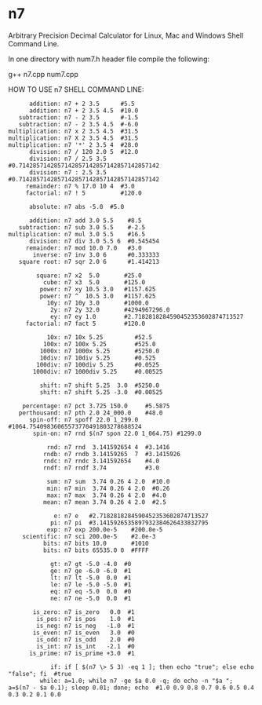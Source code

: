 # n7
Arbitrary Precision Decimal Calculator for Linux, Mac and Windows Shell Command Line.

In one directory with num7.h header file compile the following:

  g++ n7.cpp num7.cpp

  HOW TO USE n7 SHELL COMMAND LINE:
  
          addition: n7 + 2 3.5      #5.5
          addition: n7 + 2 3.5 4.5  #10.0
       subtraction: n7 - 2 3.5      #-1.5
       subtraction: n7 - 2 3.5 4.5  #-6.0
    multiplication: n7 x 2 3.5 4.5  #31.5
    multiplication: n7 X 2 3.5 4.5  #31.5
    multiplication: n7 '*' 2 3.5 4  #28.0
          division: n7 / 120 2.0 5  #12.0
          division: n7 / 2.5 3.5    #0.7142857142857142857142857142857142857142
          division: n7 : 2.5 3.5    #0.7142857142857142857142857142857142857142
         remainder: n7 % 17.0 10 4  #3.0
         factorial: n7 ! 5          #120.0
  
          absolute: n7 abs -5.0  #5.0
  
          addition: n7 add 3.0 5.5    #8.5
       subtraction: n7 sub 3.0 5.5    #-2.5
    multiplication: n7 mul 3.0 5.5    #16.5
          division: n7 div 3.0 5.5 6  #0.545454
         remainder: n7 mod 10.0 7.0   #3.0
           inverse: n7 inv 3.0 6      #0.333333
       square root: n7 sqr 2.0 6      #1.414213
  
            square: n7 x2  5.0       #25.0
              cube: n7 x3  5.0       #125.0
             power: n7 xy 10.5 3.0   #1157.625
             power: n7 ^  10.5 3.0   #1157.625
               10y: n7 10y 3.0       #1000.0
                2y: n7 2y 32.0       #4294967296.0
                ey: n7 ey 1.0        #2.7182818284590452353602874713527
         factorial: n7 fact 5        #120.0
  
               10x: n7 10x 5.25         #52.5
              100x: n7 100x 5.25        #525.0
             1000x: n7 1000x 5.25       #5250.0
             10div: n7 10div 5.25       #0.525
            100div: n7 100div 5.25      #0.0525
           1000div: n7 1000div 5.25     #0.00525
  
             shift: n7 shift 5.25  3.0  #5250.0
             shift: n7 shift 5.25 -3.0  #0.00525
  
        percentage: n7 pct 3.725 150.0     #5.5875
       perthousand: n7 pth 2.0 24_000.0    #48.0
          spin-off: n7 spoff 22.0 1_299.0  #1064.75409836065573770491803278688524
           spin-on: n7 rnd $(n7 spon 22.0 1_064.75) #1299.0
  
               rnd: n7 rnd  3.141592654 4  #3.1416
              rndb: n7 rndb 3.14159265  7  #3.1415926
              rndc: n7 rndc 3.141592654    #4.0
              rndf: n7 rndf 3.74           #3.0
  
               sum: n7 sum  3.74 0.26 4 2.0  #10.0
               min: n7 min  3.74 0.26 4 2.0  #0.26
               max: n7 max  3.74 0.26 4 2.0  #4.0
              mean: n7 mean 3.74 0.26 4 2.0  #2.5
  
                 e: n7 e   #2.7182818284590452353602874713527
                pi: n7 pi  #3.1415926535897932384626433832795
               exp: n7 exp 200.0e-5    #200.0e-5
        scientific: n7 sci 200.0e-5    #2.0e-3
              bits: n7 bits 10.0       #1010
              bits: n7 bits 65535.0 0  #FFFF
  
                gt: n7 gt -5.0 -4.0  #0
                ge: n7 ge -6.0 -6.0  #1
                lt: n7 lt -5.0  0.0  #1
                le: n7 le -5.0 -5.0  #1
                eq: n7 eq -5.0  0.0  #0
                ne: n7 ne -5.0  0.0  #1
  
           is_zero: n7 is_zero   0.0  #1
            is_pos: n7 is_pos    1.0  #1
            is_neg: n7 is_neg   -1.0  #1
           is_even: n7 is_even   3.0  #0
            is_odd: n7 is_odd    2.0  #0
            is_int: n7 is_int   -2.1  #0
          is_prime: n7 is_prime +3.0  #1
  
                if: if [ $(n7 \> 5 3) -eq 1 ]; then echo "true"; else echo "false"; fi  #true
             while: a=1.0; while n7 -ge $a 0.0 -q; do echo -n "$a "; a=$(n7 - $a 0.1); sleep 0.01; done; echo  #1.0 0.9 0.8 0.7 0.6 0.5 0.4 0.3 0.2 0.1 0.0
            
